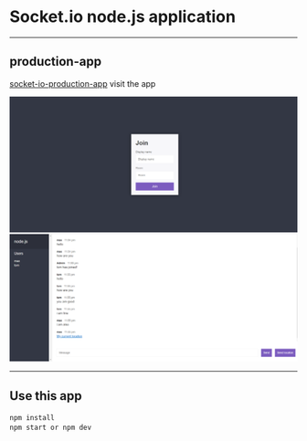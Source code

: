 # Socket.io node.js application

---

## production-app
[socket-io-production-app](https://node-js-soket-io-project-1.herokuapp.com) visit the app



![Slide 2](slide-img/img1.png)
![Slide 4](slide-img/img.png)




----

## Use this app                  

```sh
npm install
npm start or npm dev
```
